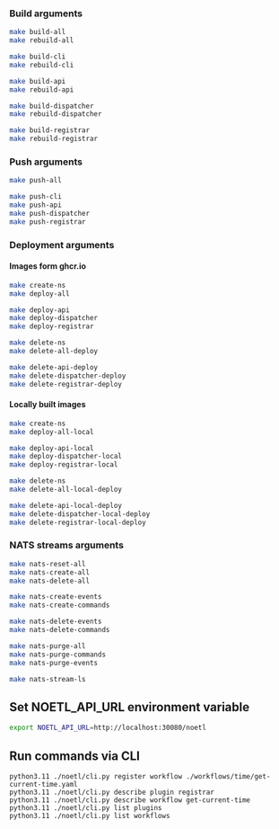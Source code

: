 ### Build arguments

```bash
make build-all
make rebuild-all

make build-cli
make rebuild-cli

make build-api
make rebuild-api

make build-dispatcher
make rebuild-dispatcher

make build-registrar
make rebuild-registrar
```

### Push arguments


```bash
make push-all

make push-cli
make push-api
make push-dispatcher
make push-registrar
```

### Deployment arguments
#### Images form ghcr.io
```bash
make create-ns
make deploy-all

make deploy-api
make deploy-dispatcher
make deploy-registrar

make delete-ns
make delete-all-deploy

make delete-api-deploy
make delete-dispatcher-deploy
make delete-registrar-deploy
```

#### Locally built images
```bash
make create-ns
make deploy-all-local

make deploy-api-local
make deploy-dispatcher-local
make deploy-registrar-local

make delete-ns
make delete-all-local-deploy

make delete-api-local-deploy
make delete-dispatcher-local-deploy
make delete-registrar-local-deploy
```

### NATS streams arguments
```bash
make nats-reset-all
make nats-create-all
make nats-delete-all

make nats-create-events
make nats-create-commands

make nats-delete-events
make nats-delete-commands

make nats-purge-all
make nats-purge-commands
make nats-purge-events

make nats-stream-ls
```


## Set NOETL_API_URL environment variable

```bash
export NOETL_API_URL=http://localhost:30080/noetl
```

## Run commands via CLI

```
python3.11 ./noetl/cli.py register workflow ./workflows/time/get-current-time.yaml
python3.11 ./noetl/cli.py describe plugin registrar
python3.11 ./noetl/cli.py describe workflow get-current-time
python3.11 ./noetl/cli.py list plugins
python3.11 ./noetl/cli.py list workflows
```
